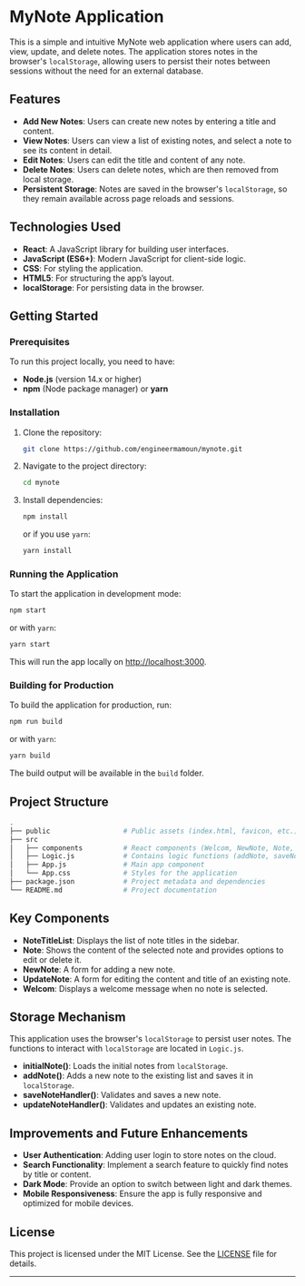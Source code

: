 

# **MyNote Application**

This is a simple and intuitive MyNote web application where users can add, view, update, and delete notes. The application stores notes in the browser's `localStorage`, allowing users to persist their notes between sessions without the need for an external database.

## **Features**

- **Add New Notes**: Users can create new notes by entering a title and content.
- **View Notes**: Users can view a list of existing notes, and select a note to see its content in detail.
- **Edit Notes**: Users can edit the title and content of any note.
- **Delete Notes**: Users can delete notes, which are then removed from local storage.
- **Persistent Storage**: Notes are saved in the browser's `localStorage`, so they remain available across page reloads and sessions.

## **Technologies Used**

- **React**: A JavaScript library for building user interfaces.
- **JavaScript (ES6+)**: Modern JavaScript for client-side logic.
- **CSS**: For styling the application.
- **HTML5**: For structuring the app’s layout.
- **localStorage**: For persisting data in the browser.

## **Getting Started**

### **Prerequisites**

To run this project locally, you need to have:

- **Node.js** (version 14.x or higher)
- **npm** (Node package manager) or **yarn**

### **Installation**

1. Clone the repository:

   ```bash
   git clone https://github.com/engineermamoun/mynote.git
   ```

2. Navigate to the project directory:

   ```bash
   cd mynote
   ```

3. Install dependencies:

   ```bash
   npm install
   ```

   or if you use `yarn`:

   ```bash
   yarn install
   ```

### **Running the Application**

To start the application in development mode:

```bash
npm start
```

or with `yarn`:

```bash
yarn start
```

This will run the app locally on [http://localhost:3000](http://localhost:3000).

### **Building for Production**

To build the application for production, run:

```bash
npm run build
```

or with `yarn`:

```bash
yarn build
```

The build output will be available in the `build` folder.

## **Project Structure**

```bash
.
├── public                  # Public assets (index.html, favicon, etc.)
├── src
│   ├── components          # React components (Welcom, NewNote, Note, etc.)
│   ├── Logic.js            # Contains logic functions (addNote, saveNoteHandler, validator, etc.)
│   ├── App.js              # Main app component
│   └── App.css             # Styles for the application
├── package.json            # Project metadata and dependencies
└── README.md               # Project documentation
```

## **Key Components**

- **NoteTitleList**: Displays the list of note titles in the sidebar.
- **Note**: Shows the content of the selected note and provides options to edit or delete it.
- **NewNote**: A form for adding a new note.
- **UpdateNote**: A form for editing the content and title of an existing note.
- **Welcom**: Displays a welcome message when no note is selected.

## **Storage Mechanism**

This application uses the browser's `localStorage` to persist user notes. The functions to interact with `localStorage` are located in `Logic.js`.

- **initialNote()**: Loads the initial notes from `localStorage`.
- **addNote()**: Adds a new note to the existing list and saves it in `localStorage`.
- **saveNoteHandler()**: Validates and saves a new note.
- **updateNoteHandler()**: Validates and updates an existing note.

## **Improvements and Future Enhancements**

- **User Authentication**: Adding user login to store notes on the cloud.
- **Search Functionality**: Implement a search feature to quickly find notes by title or content.
- **Dark Mode**: Provide an option to switch between light and dark themes.
- **Mobile Responsiveness**: Ensure the app is fully responsive and optimized for mobile devices.


## **License**

This project is licensed under the MIT License. See the [LICENSE](LICENSE) file for details.

---


